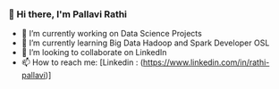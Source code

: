 ### 👋 Hi there, I'm Pallavi Rathi
- 🔭 I’m currently working on Data Science Projects
- 🌱 I’m currently learning Big Data Hadoop and Spark Developer OSL
- 👯 I’m looking to collaborate on LinkedIn
- 📫 How to reach me: [Linkedin : (https://www.linkedin.com/in/rathi-pallavi)]

<!--
**r-plv/r-plv** is a ✨ _special_ ✨ repository because its `README.md` (this file) appears on your GitHub profile.
-->
